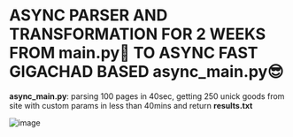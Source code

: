 # ASYNC PARSER AND TRANSFORMATION FOR 2 WEEKS FROM main.py🤡 TO ASYNC FAST GIGACHAD BASED async_main.py😎

**async_main.py**:
  parsing 100 pages in 40sec, getting 250 unick goods from site with custom params in less than 40mins and return **results.txt**
  
![image](https://user-images.githubusercontent.com/63122696/170258082-e3a2dba8-0f5a-4089-8868-c86473557887.png)
